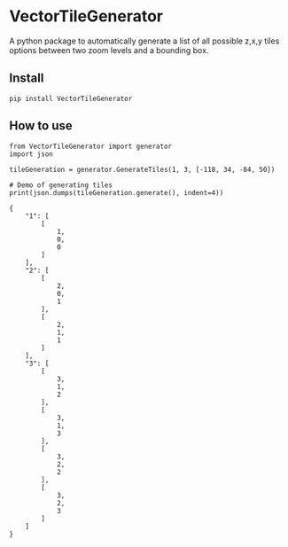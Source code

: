 # VectorTileGenerator

A python package to automatically generate a list of all possible z,x,y tiles options between two zoom levels and a bounding box.

## Install
`pip install VectorTileGenerator`

## How to use
```
from VectorTileGenerator import generator
import json

tileGeneration = generator.GenerateTiles(1, 3, [-118, 34, -84, 50])

# Demo of generating tiles
print(json.dumps(tileGeneration.generate(), indent=4))

{
    "1": [
        [
            1,
            0,
            0
        ]
    ],
    "2": [
        [
            2,
            0,
            1
        ],
        [
            2,
            1,
            1
        ]
    ],
    "3": [
        [
            3,
            1,
            2
        ],
        [
            3,
            1,
            3
        ],
        [
            3,
            2,
            2
        ],
        [
            3,
            2,
            3
        ]
    ]
}
```